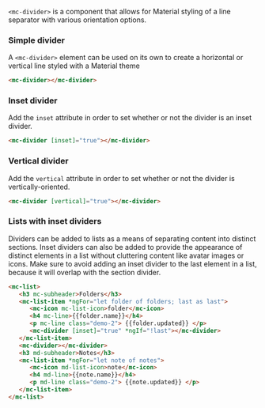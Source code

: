 `<mc-divider>` is a component that allows for Material styling of a line separator with various orientation options.

<!-- example(divider-overview) -->


### Simple divider

A `<mc-divider>` element can be used on its own to create a horizontal or vertical line styled with a Material theme

```html
<mc-divider></mc-divider>
```

### Inset divider

Add the `inset` attribute in order to set whether or not the divider is an inset divider.

```html
<mc-divider [inset]="true"></mc-divider>
```

### Vertical divider

Add the `vertical` attribute in order to set whether or not the divider is vertically-oriented.

```html
<mc-divider [vertical]="true"></mc-divider>
```


### Lists with inset dividers

Dividers can be added to lists as a means of separating content into distinct sections.
Inset dividers can also be added to provide the appearance of distinct elements in a list without cluttering content
like avatar images or icons. Make sure to avoid adding an inset divider to the last element
in a list, because it will overlap with the section divider.

```html
<mc-list>
   <h3 mc-subheader>Folders</h3>
   <mc-list-item *ngFor="let folder of folders; last as last">
      <mc-icon mc-list-icon>folder</mc-icon>
      <h4 mc-line>{{folder.name}}</h4>
      <p mc-line class="demo-2"> {{folder.updated}} </p>
      <mc-divider [inset]="true" *ngIf="!last"></mc-divider>
   </mc-list-item>
   <mc-divider></mc-divider>
   <h3 md-subheader>Notes</h3>
   <mc-list-item *ngFor="let note of notes">
      <mc-icon md-list-icon>note</mc-icon>
      <h4 md-line>{{note.name}}</h4>
      <p md-line class="demo-2"> {{note.updated}} </p>
   </mc-list-item>
</mc-list>
```
